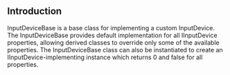 ## Introduction

InputDeviceBase is a base class for implementing a custom InputDevice. The InputDeviceBase provides default implementation for all IInputDevice properties, allowing derived classes to override only some of the available properties. The InputDeviceBase class can also be instantiated to create an IInputDevice-implementing instance which returns 0 and false for all properties.    
